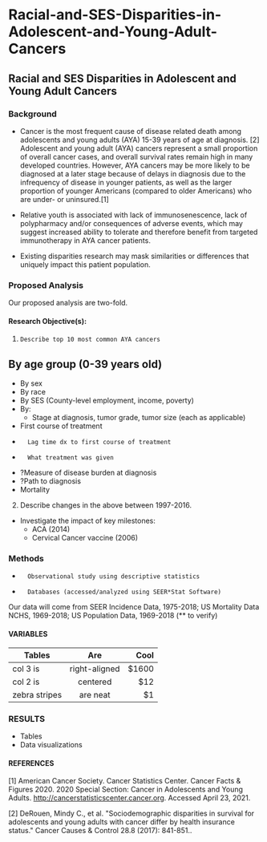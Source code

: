 # Racial-and-SES-Disparities-in-Adolescent-and-Young-Adult-Cancers

## Racial and SES Disparities in Adolescent and Young Adult Cancers

### Background

- Cancer is the most frequent cause of disease related death among adolescents and young adults (AYA) 15-39 years of age at diagnosis. [2]
Adolescent and young adult (AYA) cancers represent a small proportion of overall cancer cases, and overall survival rates remain high in many developed countries. However, AYA cancers may be more likely to be diagnosed at a later stage because of delays in diagnosis due to the infrequency of disease in younger patients, as well as the larger proportion of younger Americans (compared to older Americans) who are under- or uninsured.[1]

- Relative youth is associated with lack of immunosenescence, lack of polypharmacy and/or consequences of adverse events, which may suggest increased ability to tolerate and therefore benefit from targeted immunotherapy in AYA cancer patients.

-  Existing disparities research may mask similarities or differences that uniquely impact this patient population.

### Proposed Analysis

Our proposed analysis are two-fold. 

#### 	Research Objective(s):

 1. 	Describe top 10 most common AYA cancers
 ## By age group (0-39 years old)
-   By sex
-   By race
-   By SES (County-level employment, income, poverty)
-   By:
    -  Stage at diagnosis, tumor grade, tumor size (each as applicable)
   -  First course of treatment
-   	Lag time dx to first course of treatment
-   	What treatment was given
-  ?Measure of disease burden at diagnosis
-  ?Path to diagnosis
-  Mortality
    
2. 	Describe changes in the above between 1997-2016. 
 -  Investigate the impact of key milestones:
    -  ACA (2014)
    -  Cervical Cancer vaccine (2006)
 
### Methods 

-   	Observational study using descriptive statistics
-   	Databases (accessed/analyzed using SEER*Stat Software)

Our data will come from SEER Incidence Data, 1975-2018; US Mortality Data NCHS, 1969-2018; US Population Data, 1969-2018 (** to verify) 

####  VARIABLES

| Tables        | Are           | Cool  |
| ------------- |:-------------:| -----:|
| col 3 is      | right-aligned | $1600 |
| col 2 is      | centered      |   $12 |
| zebra stripes | are neat      |    $1 |

### RESULTS 

- Tables 
- Data visualizations 

#### REFERENCES

[1] American Cancer Society. Cancer Statistics Center. Cancer Facts & Figures 2020. 2020 Special Section: Cancer in Adolescents and Young Adults. http://cancerstatisticscenter.cancer.org. Accessed April 23, 2021.

[2] DeRouen, Mindy C., et al. "Sociodemographic disparities in survival for adolescents and young adults with cancer differ by health insurance status." Cancer Causes & Control 28.8 (2017): 841-851..


